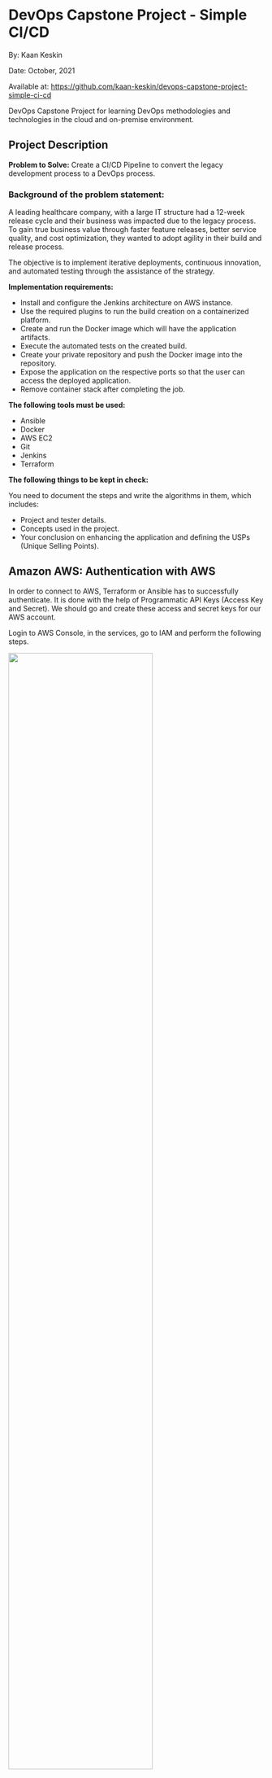 # DevOps Capstone Project - Simple CI/CD

By: Kaan Keskin

Date: October, 2021

Available at: https://github.com/kaan-keskin/devops-capstone-project-simple-ci-cd

DevOps Capstone Project for learning DevOps methodologies and technologies in the cloud and on-premise environment.

## Project Description

**Problem to Solve:** Create a CI/CD Pipeline to convert the legacy development process to a DevOps process.

### Background of the problem statement:

A leading healthcare company, with a large IT structure had a 12-week release cycle and their business was impacted due to the legacy process. To gain true business value through faster feature releases, better service quality, and cost optimization, they wanted to adopt agility in their build and release process.

The objective is to implement iterative deployments, continuous innovation, and automated testing through the assistance of the strategy.

**Implementation requirements:**

- Install and configure the Jenkins architecture on AWS instance.
- Use the required plugins to run the build creation on a containerized platform.
- Create and run the Docker image which will have the application artifacts.
- Execute the automated tests on the created build.
- Create your private repository and push the Docker image into the repository.
- Expose the application on the respective ports so that the user can access the deployed application.
- Remove container stack after completing the job.

**The following tools must be used:**

- Ansible
- Docker
- AWS EC2
- Git
- Jenkins
- Terraform

**The following things to be kept in check:**

You need to document the steps and write the algorithms in them, which includes:
- Project and tester details.
- Concepts used in the project.
- Your conclusion on enhancing the application and defining the USPs (Unique Selling Points).

## Amazon AWS: Authentication with AWS

In order to connect to AWS, Terraform or Ansible has to successfully authenticate. It is done with the help of Programmatic API Keys (Access Key and Secret). We should go and create these access and secret keys for our AWS account.

Login to AWS Console, in the services, go to IAM and perform the following steps.

<img src=".\images\amazon-aws-iam-1.png" style="width:75%; height: 75%;"/>

1. Add new user and key in the User Name:

<img src=".\images\amazon-aws-add-user-1.png" style="width:75%; height: 75%;"/>

2. Attach Existing Policies and Select Admin:

<img src=".\images\amazon-aws-add-user-2.png" style="width:75%; height: 75%;"/>

<img src=".\images\amazon-aws-add-user-3.png" style="width:75%; height: 75%;"/>

Let the Values be Default Click Next till you see the following Screen.

3. Completion and Download

<img src=".\images\amazon-aws-add-user-4.png" style="width:75%; height: 75%;"/>

**Note this information:**

Users with AWS Management Console access can sign-in at:
https://422------610.signin.aws.amazon.com/console

Access key ID: AKIA----------U3YZNC

Secret access key: W2YY----KtHRj------------QvHgGUa----tqDU

**API key creation Successful Message Banner**

> **Note**: Once the Access Key ID and Secret Access Key is created you can download and save them somewhere safe and if you lost it you cannot recover (or) re-download it. You would have to create a new API key.

> The best practice is to keep changing the API Access Key and recreating it. The older your API keys are the prone they are to Malicious attacks. So you should keep updating the API key and should not use the Same API key for a long period of time.

## Terraform AWS : Using Terraform to Create EC2 Instances

There are so many tools in the market helps you to achieve the **Infrastructure as a Code (IaC)**. It is always a tough choice to choose the right product from this. While everything has its pros and cons. **Terraform outruns them for the right reasons.**

**Terraform is an open-source infrastructure as code software tool created by HashiCorp.** It enables users to define and provision a data center infrastructure using a high-level configuration language known as **Hashicorp Configuration Language (HCL)**, or optionally **JSON**.

Terraform supports a number of cloud infrastructure providers such as Amazon Web Services, IBM Cloud (formerly Bluemix), Google Cloud Platform, Linode, Microsoft Azure, Oracle Cloud Infrastructure, or VMware vSphere as well as OpenStack

Since this is going to be the process of Infrastructure as a Code paradigm. We need a API programmatic access for AWS.

So we are going to programmatically create terraform ec2 instance.

If you want to compare Terraform with other IaC products like Chef, Puppet, Cloudformation, etc. you can check this page:

https://www.terraform.io/intro/vs/index.html

Terraform has a lot of resources and configurations that support the entire AWS Infrastructure management tasks like AWS EC2 instance creation, Security Group creation, Virtual Private Cloud (VPC) Setup,  Serverless set up, etc.

### Download and Install Terraform CLI

Terraform is a single file binary which you can download and run it without any additional installation.

You can find the instructions here:

https://learn.hashicorp.com/tutorials/terraform/install-cli

Now Let me proceed further with an assumption that you have installed the Terraform CLI.

<img src=".\images\terraform-version.png" style="width:75%; height: 75%;"/>

### Terraform Configuration File

The input file for terraform is known as Terraform Configuration. Terraform configuration is written in a specific language named **Hashicorp Configuration Language (HCL)** and it can optionally be written in **JSON** as well.

Here is the sample Terraform Configuration file saved with **\*.tf** extension

In order to connect to AWS, Terraform has to successfully authenticate. It is done with the help of Programmatic API Keys (Access Key and Secret).

Sample usage of these API Keys in a terraform configuration.

```hcl
provider "aws" {
  region     = "us-east-1" # US East - N. Virginia
  access_key = "my-access-key"
  secret_key = "my-secret-key"
}
```

You need to save the **API Access Key ID** and **Secret Access Key** so that you can use it in Terraform.

Though terraform accepts the Access Key and Secret Key hardcoded with in the configuration file. It is not recommended!

Either you should save these keys as Environment variables (or) save it as a AWS Config profile.

**As Environment Variable:**

In your terminal, you just have run these commands with your Access and Secret key.

```shell
$ export AWS_ACCESS_KEY_ID=AKIA----------U3YZNC
$ export AWS_SECRET_ACCESS_KEY=W2YY----KtHRj------------QvHgGUa----tqDU
```

**As an AWS config Profile:**

In order to do this, the simplest way is to download and setup AWS CLI.

The following file presumes that you are using the AWS Config profile. So it refers to the **profile: default** for the authentication.

```hcl
provider "aws" {
  profile    = "default"
  region     = "us-east-1"
}

resource "aws_instance" "example" {
  # Ubuntu Server 20.04 LTS (HVM), SSD Volume Type
  ami           = "ami-09e67e426f25ce0d7"
  instance_type = "t2.micro"
}
```

In case if you are using the Environment Variables method. You can remove the profile line alone and that should be it.

**Terraform Configuration File:**

Terraform configuration file would ideally have lot of elements known as blocks such as provider, resource etcetera.

This is a Syntax of how Terraform Configuration file block is formatted:

```hcl
<BLOCK TYPE> "<BLOCK NAME>" "<BLOCK LABEL>" {
  # Block body
  <IDENTIFIER> = <EXPRESSION> # Argument
}
```

There are a lot of BLOCK_TYPE's available in Terraform and the resource is primary and all others are to support building that specified resource.

Some of the Terraform blocks (elements) and their purpose is given below:

- **providers** – the provider name aws, google, azure etc.
- **resources** – a specific resource with in the provide such as aws_instance for aws.
- **variable** – to declare input variables.
- **output** – to declare output variables which would be retained the Terraform state file.
- **local** – to assign value to an expression, these are local temporary variables work with in a module.
- **module** – A module is a container for multiple resources that are used together.
- **data** – To Collect data from the remote provider and save it as a data source.

### Terraform EC2: Create AWS EC2 instance with Terraform

As we have crossed all the sections of basic and prerequisites. We are now ready to move forward to the practical application of Terraform and we are going to create an EC2 instance with terraform.

**Step1: Creating a Configuration file for Terraform AWS**

The Terraform configuration file to create EC2 instance is located in: '**./terraform/main.tf**' in this repository.

**Step2: Initialize Terraform**

Once we have saved the File in the newly created directory, we need to initialize terraform with **'terraform init'** command.

```shell
$ terraform init
```

<img src=".\images\terraform-init.png" style="width:75%; height: 75%;"/>

**Step3: Pre-Validate the change – A pilot run**

Once the Initialization completed, you can execute the '**terraform plan**' command to see what changes are going to be made.

Execute the '**terraform plan**' command and it would present some detailed info on what changes are going to be made into your AWS infra.

<img src=".\images\terraform-plan.png" style="width:75%; height: 75%;"/>

the **-out tfplan** is to save the result given by plan so that we can refer it later and apply it as it is without any modification.

```shell
$ terraform plan -out tfplan
```

It also guarantees that what we see in the planning phase would be applied when we go for committing it.

You can verify the outputs shown and what resources are going to be created or destroyed. Sometimes while doing a modification to the existing resources, Terraform would have to destroy the resource first and recreate it. In such cases, It would mention that it is going to destroy.

You should always look for the + and - signs on the terraform plan output.

Besides that, you should also monitor this line every time you run this command to make sure that no unintended result happen.

**Step4: Go ahead and Apply it with Terraform apply**

When you execute the '**terraform apply**' command the changes would be applied to the AWS Infra.

If '**terraform plan**' is a trial run and test,  '**terraform apply**' is real-time and production!

Since we have saved the plan output to a file named **tfplan** to guarantee the changes. We need to use this file as an input while running the apply command.

```shell
$ terraform apply "tfplan"
```

<img src=".\images\terraform-apply.png" style="width:75%; height: 75%;"/>

So we have successfully created an EC2 instance and a Security Group and logged into the server.

You can see newly created EC2 instance on AWS web console with all properties defined in '**main.tf**' file.

<img src=".\images\amazon-aws-ec2-terraform-apply.png" style="width:75%; height: 75%;"/>

<img src=".\images\amazon-aws-volumes-terraform-apply.png" style="width:75%; height: 75%;"/>

<img src=".\images\amazon-aws-security-groups-terraform-apply.png" style="width:75%; height: 75%;"/>

You can destroy the created resources by executing '**terraform destroy**' command.

```shell
$ terraform destroy
```

## Ansible AWS : Using Ansible to Create EC2 Instances

Ansible is an open-source automation tool that uses playbooks to enable you to make deployments faster and scale to various environments. Think of playbooks as recipes that lay out the steps needed to deploy policies, applications, configurations, and IT infrastructure. You can use playbooks repeatedly across multiple environments. 

Customers who use Ansible playbooks typically deploy periodic changes manually. As complex workloads increase, you might be looking for ways to automate them. In this chapter, we will show you how to automate an Ansible playbook deployment using Amazon Elastic Compute Cloud (Amazon EC2) and GitHub.

 I am assuming that you are using a modern version of Linux like Ubuntu or Centos. You need to have the latest version of Ansible installed.

<img src=".\images\ansible-version.png" style="width:75%; height: 75%;"/>

You can build almost any sort of environment of AWS no matter how simple or complex it can get. So, in order not to overwhelm you with so much information, we’ll create one EC2 instance from scratch. 

We’re going to do the following:

- Make an AWS account
- Create an IAM role and obtain your access and secret keys
- Generate a public/private key pair.

Then, using Ansible, we’ll create a playbook that will:

- Create a security group for the environment and add the appropriate rules
- Launch an EC2 instance based on the type and region


